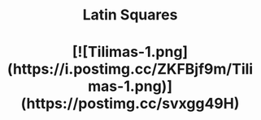 <h1 align="center"> Latin Squares </h1>


<h1 align="center"> [![Tilimas-1.png](https://i.postimg.cc/ZKFBjf9m/Tilimas-1.png)](https://postimg.cc/svxgg49H)</h1>
